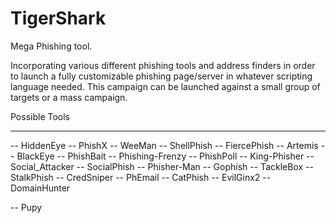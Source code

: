 # TigerShark
Mega Phishing tool.

Incorporating various different phishing tools and address finders in order to launch a fully customizable phishing page/server in
whatever scripting language needed. 
This campaign can be launched against a small group of targets or a mass campaign.

Possible Tools
*****************

-- HiddenEye                                                -- PhishX
-- WeeMan                                                   -- ShellPhish
-- FiercePhish                                              -- Artemis
-- BlackEye                                                 -- PhishBait
-- Phishing-Frenzy                                          -- PhishPoll
-- King-Phisher                                             -- Social_Attacker
-- SocialPhish                                              -- Phisher-Man
-- Gophish                                                  -- TackleBox
-- StalkPhish                                               -- CredSniper
-- PhEmail                                                  -- CatPhish
-- EvilGinx2                                                -- DomainHunter

-- Pupy
